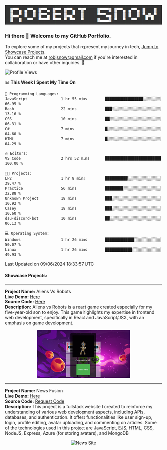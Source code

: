 <img alt="myname" src="assets/name.png" />

### Hi there 👋 Welcome to my GitHub Portfolio.
To explore some of my projects that represent my journey in tech, [Jump to Showcase Projects](#showcase-projects).  
You can reach me at robjsnow@gmail.com if you're interested in collaboration or have other inquiries.  :briefcase:



<!--START_SECTION:waka-->
![Profile Views](http://img.shields.io/badge/Profile%20Views-0-blue)

📊 **This Week I Spent My Time On** 

```text
💬 Programming Languages: 
JavaScript               1 hr 55 mins        █████████████████░░░░░░░░   66.95 % 
Bash                     22 mins             ███░░░░░░░░░░░░░░░░░░░░░░   13.16 % 
CSS                      10 mins             ██░░░░░░░░░░░░░░░░░░░░░░░   06.31 % 
C#                       7 mins              █░░░░░░░░░░░░░░░░░░░░░░░░   04.60 % 
HTML                     7 mins              █░░░░░░░░░░░░░░░░░░░░░░░░   04.29 % 

🔥 Editors: 
VS Code                  2 hrs 52 mins       █████████████████████████   100.00 % 

🐱‍💻 Projects: 
LP2                      1 hr 8 mins         ██████████░░░░░░░░░░░░░░░   39.47 % 
Practice                 56 mins             ████████░░░░░░░░░░░░░░░░░   32.88 % 
Unknown Project          18 mins             ███░░░░░░░░░░░░░░░░░░░░░░   10.92 % 
Casey                    18 mins             ███░░░░░░░░░░░░░░░░░░░░░░   10.60 % 
dsu-discord-bot          10 mins             ██░░░░░░░░░░░░░░░░░░░░░░░   06.13 % 

💻 Operating System: 
Windows                  1 hr 26 mins        █████████████░░░░░░░░░░░░   50.07 % 
Linux                    1 hr 26 mins        ████████████░░░░░░░░░░░░░   49.93 % 
```


 Last Updated on 09/06/2024 18:33:57 UTC
<!--END_SECTION:waka-->

<!--
**robjsnow/robjsnow** is a ✨ _special_ ✨ repository because its `README.md` (this file) appears on your GitHub profile.

Here are some ideas to get you started:

- 🔭 I’m currently working on ...
- 🌱 I’m currently learning ...
- 👯 I’m looking to collaborate on ...
- 🤔 I’m looking for help with ...
- 💬 Ask me about ...
- 📫 How to reach me: ...
- 😄 Pronouns: ...
- ⚡ Fun fact: ...
-->

#### Showcase Projects:

---

**Project Name:** Aliens Vs Robots  
**Live Demo:** [Here](https://yellow-water-02e94ce10.4.azurestaticapps.net/)  
**Source Code:** [Here](https://github.com/robjsnow/avr/)  
**Description:** Aliens vs Robots is a react game created especially for my five-year-old son to enjoy. This game highlights my expertise in frontend web development, specifically in React and JavaScript/JSX, with an emphasis on game development.  
<div align="center"><a href="https://yellow-water-02e94ce10.4.azurestaticapps.net/">
  <img src="https://github.com/robjsnow/avr/blob/main/screenshots/avrSS.jpg?raw=true" alt="Dancing Robot" width="300" />
</a></div>

---
**Project Name:**  News Fusion  
**Live Demo:**  [Here](https://newsfusion-3a88334147f8.herokuapp.com/)  
**Source Code:**  [Request Code](mailto:robjsnow@gmailcom)  
**Description:**  This project is a fullstack website I created to reinforce my understanding of various web development aspects, including APIs, databases, and authentication. It offers functionalities like user sign-up, login, profile editing, avatar uploading, and commenting on articles. Some of the technologies used in this project are JavaScript, EJS, HTML, CSS, NodeJS, Express, Azure (for storing avatars), and MongoDB
<div align="center"<a href="https://yellow-water-02e94ce10.4.azurestaticapps.net/">
  <img src="https://ashy-desert-0dbaf2a10.4.azurestaticapps.net/news1.jpeg" alt="News Site" width="300" />
</a></div>

